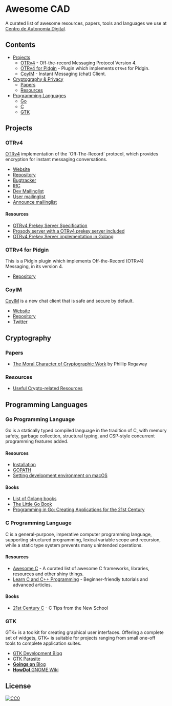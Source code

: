 # Awesome CAD
A curated list of awesome resources, papers, tools and languages we use at [Centro de Autonomía Digital](https://autonomia.digital/).

## Contents

- [Projects](#projects)
	- [OTRv4](#otrv4) - Off-the-record Messaging Protocol Version 4.
	- [OTRv4 for Pidgin](#pidgin) - Plugin which implements `OTRv4` for Pidgin.
	- [CoyIM](#coyim) - Instant Messaging (chat) Client.
-  [Cryptography & Privacy](#cryptography)
	- [Papers](#cryptography-papers)
	- [Resources](#cryptography-resources)
-  [Programming Languages](#programming-languages)
	- [Go](#go)
	- [C](#c)
	- [GTK](#gtk)  

## Projects

### OTRv4

[OTRv4]([https://github.com/otrv4/otrv4/blob/master/otrv4.md](https://github.com/otrv4/otrv4/blob/master/otrv4.md)) implementation of the `Off-The-Record` protocol, which provides encryption for instant messaging conversations.

- [Website](http://otr.im/)
- [Repository](https://github.com/otrv4)
- [Bugtracker](https://bugs.otr.im/)
- [IRC](https://webchat.oftc.net/?randomnick=1&channels=otr&uio=d4)
- [Dev Mailinglist](https://lists.cypherpunks.ca/mailman/listinfo/otr-dev)
- [User mailinglist](https://lists.cypherpunks.ca/mailman/listinfo/otr-users)
-  [Announce mailinglist](https://lists.cypherpunks.ca/mailman/listinfo/otr-announce)

#### Resources
- [OTRv4 Prekey Server Specification](https://github.com/otrv4/otrv4-prekey-server)
- [Prosody server with a OTRv4 prekey server included](https://github.com/otrv4/prekey-server-docker-compose)
- [OTRv4 Prekey Server implementation in Golang]([https://github.com/otrv4/otrng-prekey-server](https://github.com/otrv4/otrng-prekey-server))

### <a id="pidgin"></a>OTRv4 for Pidgin

This is a Pidgin plugin which implements Off-the-Record (OTRv4) Messaging, in its version 4.

- [Repository]([https://github.com/otrv4/pidgin-otrng](https://github.com/otrv4/pidgin-otrng))
### CoyIM

[CoyIM](https://coy.im/) is a new chat client that is safe and secure by default.

- [Website](https://coy.im/)
- [Repository](https://github.com/coyim/coyim)
- [Twitter](https://twitter.com/coyproject)

## Cryptography

### <a id="cryptography-papers"></a> Papers
- [The Moral Character of Cryptographic Work]([https://web.cs.ucdavis.edu/~rogaway/papers/moral-fn.pdf](https://web.cs.ucdavis.edu/~rogaway/papers/moral-fn.pdf)) by Phillip Rogaway

### <a id="cryptography-resources"></a>Resources

- [Useful Crypto-related Resources](https://github.com/claucece/useful-crypto-resources)

## Programming Languages

### <a id="go"></a>Go Programming Language

Go is a statically typed compiled language in the tradition of C, with memory safety, garbage collection, structural typing, and CSP-style concurrent programming features added.

#### Resources

- [Installation](https://golang.org/doc/install)
- [GOPATH](https://github.com/golang/go/wiki/SettingGOPATH)
- [Setting development environment on macOS](https://medium.com/@AkyunaAkish/setting-up-a-golang-development-environment-mac-os-x-d58e5a7ea24f)

#### Books

- [List of Golang books](https://github.com/dariubs/GoBooks)
- [The Little Go Book](https://www.openmymind.net/The-Little-Go-Book/)
- [Programming in Go: Creating Applications for the 21st Century](http://www.informit.com/store/programming-in-go-creating-applications-for-the-21st-9780321774637)

### C Programming Language

C is a general-purpose, imperative computer programming language, supporting structured programming, lexical variable scope and recursion, while a static type system prevents many unintended operations.

#### Resources
  
- [Awesome C](https://notabug.org/koz.ross/awesome-c) - A curated list of awesome C frameworks, libraries, resources and other shiny things.
- [Learn C and C++ Programming](https://www.cprogramming.com/) -  Beginner-friendly tutorials and advanced articles.

#### Books

-  [21st Century C](http://shop.oreilly.com/product/0636920025108.do) - C Tips from the New School

### GTK

GTK+ is a toolkit for creating graphical user interfaces. Offering a complete set of widgets, GTK+ is suitable for projects ranging from small one-off tools to complete application suites. 

-  [GTK Development Blog](https://blog.gtk.org/)
-  [GTK Parasite](https://chipx86.github.io/gtkparasite/)
-  [**Goings on** Blog](https://blogs.gnome.org/mclasen/)
-  [**HowDoI** GNOME Wiki](https://wiki.gnome.org/HowDoI/)

## License

[![CC0](http://mirrors.creativecommons.org/presskit/buttons/88x31/svg/cc-zero.svg)](https://creativecommons.org/publicdomain/zero/1.0/)
